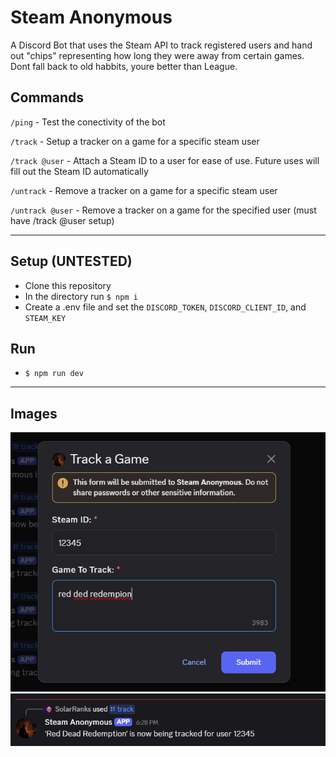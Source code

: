 # Steam Anonymous

A Discord Bot that uses the Steam API to track registered users and hand out "chips" representing how long they were away from certain games. Dont fall back to old habbits, youre better than League.

## Commands
`/ping` - Test the conectivity of the bot

`/track` - Setup a tracker on a game for a specific steam user

`/track @user` - Attach a Steam ID to a user for ease of use. Future uses will fill out the Steam ID automatically

`/untrack` - Remove a tracker on a game for a specific steam user

`/untrack @user` - Remove a tracker on a game for the specified user (must have /track @user setup)

<hr>

## Setup (UNTESTED)

 - Clone this repository
 - In the directory run `$ npm i`
 - Create a .env file and set the `DISCORD_TOKEN`, `DISCORD_CLIENT_ID`, and `STEAM_KEY`

 ## Run

 - `$ npm run dev`
<hr>

 ## Images

![test1](./img/steamA%20test.png)
![test2](./img/steamA%20test2.png)